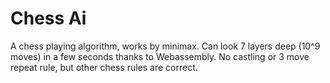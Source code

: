 <h1>
Chess Ai
</h1>

A chess playing algorithm, works by minimax. Can look 7 layers deep (10^9 moves) in a few seconds thanks to Webassembly.
No castling or 3 move repeat rule, but other chess rules are correct.